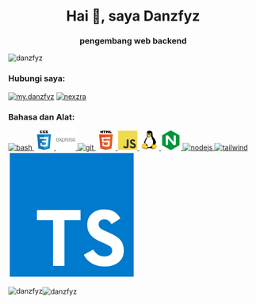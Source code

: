 <h1 align="center">Hai 👋, saya Danzfyz</h1>
<h3 align="center">pengembang web backend</h3>

<p align="left"> <img src="https://komarev.com/ghpvc/?username=danzfyz&label=Tampilan%20Profil&color=0e75b6&style=flat" alt="danzfyz" /> </p>

<h3 align="left">Hubungi saya:</h3>
<p align="left">
<a href="https://instagram.com/my.danzfyz" target="blank"><img align="center" src="https://raw.githubusercontent.com/rahuldkjain/github-profile-readme-generator/master/src/images/icons/Social/instagram.svg" alt="my.danzfyz" height="30" width="40" /></a>
<a href="https://www.youtube.com/c/nexzra" target="blank"><img align="center" src="https://raw.githubusercontent.com/rahuldkjain/github-profile-readme-generator/master/src/images/icons/Social/youtube.svg" alt="nexzra" height="30" width="40" /></a>
</p>

<h3 align="left">Bahasa dan Alat:</h3>
<p align="left"> <a href="https://www.gnu.org/software/bash/" target="_blank" rel="noreferrer"> <img src="https://www.vectorlogo.zone/logos/gnu_bash/gnu_bash-icon.svg" alt="bash" width="40" height="40"/> </a> <a href="https://www.w3schools.com/css/" target="_blank" rel="noreferrer"> <img src="https://raw.githubusercontent.com/devicons/devicon/master/icons/css3/css3-original-wordmark.svg" alt="css3" width="40" height="40"/> </a> <a href="https://expressjs.com" target="_blank" rel="noreferrer"> <img src="https://raw.githubusercontent.com/devicons/devicon/master/icons/express/express-original-wordmark.svg" alt="express" width="40" height="40"/> </a> <a href="https://git-scm.com/" target="_blank" rel="noreferrer"> <img src="https://www.vectorlogo.zone/logos/git-scm/git-scm-icon.svg" alt="git" width="40" height="40"/> </a> <a href="https://www.w3.org/html/" target="_blank" rel="noreferrer"> <img src="https://raw.githubusercontent.com/devicons/devicon/master/icons/html5/html5-original-wordmark.svg" alt="html5" width="40" height="40"/> </a> <a href="https://developer.mozilla.org/en-US/docs/Web/JavaScript" target="_blank" rel="noreferrer"> <img src="https://raw.githubusercontent.com/devicons/devicon/master/icons/javascript/javascript-original.svg" alt="javascript" width="40" height="40"/> </a> <a href="https://www.linux.org/" target="_blank" rel="noreferrer"> <img src="https://raw.githubusercontent.com/devicons/devicon/master/icons/linux/linux-original.svg" alt="linux" width="40" height="40"/> </a> <a href="https://www.nginx.com" target="_blank" rel="noreferrer"> <img src="https://raw.githubusercontent.com/devicons/devicon/master/icons/nginx/nginx-original.svg" alt="nginx" width="40" height="40"/> </a> <a href="https://nodejs.org" target="_blank" rel="noreferrer"> <img src="https://raw.githubusercontent.com/devicons/devicon/master/icons/nodejs/tanda-kata-asli-nodejs.svg" alt="nodejs" lebar="40" tinggi="40"/> </a> <a href="https://tailwindcss.com/" target="_blank" rel="noreferrer"> <img src="https://www.vectorlogo.zone/logos/tailwindcss/icon-tailwindcss.svg" alt="tailwind" lebar="40" tinggi="40"/> </a> <a href="https://www.typescriptlang.org/" target="_blank" rel="noreferrer"> <img src="https://raw.githubusercontent.com/devicons/devicon/master/icons/typescript/typescript-original.svg" alt="typescript" lebar="40" tinggi="40"/> </a> </p>

<p><img align="left" src="https://github-readme-stats.vercel.app/api/bahasa-terbaik?nama pengguna=danzfyz&show_icons=true&locale=id&layout=compact" alt="danzfyz" /></p>

<p> <img align="center" src="https://github-readme-stats.vercel.app/api?username=danzfyz&show_icons=true&locale=en" alt="danzfyz" /></p>
